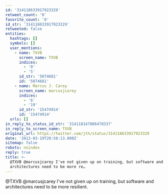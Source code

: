 ```yaml
---
id: '314118633917923329'
retweet_count: '0'
favorite_count: '0'
id_str: '314118633917923329'
retweeted: false
entities:
  hashtags: []
  symbols: []
  user_mentions:
    - name: TXVB
      screen_name: TXVB
      indices:
        - '0'
        - '5'
      id_str: '5074681'
      id: '5074681'
    - name: Marcus J. Carey
      screen_name: marcusjcarey
      indices:
        - '6'
        - '19'
      id_str: '15474914'
      id: '15474914'
  urls: []
in_reply_to_status_id_str: '314118147806478337'
in_reply_to_screen_name: TXVB
original_url: https://twitter.com/jth/status/314118633917923329
date: '2013-03-19T20:58:13.000Z'
sitemap: false
robots: noindex
reply: true
title: >-
  @TXVB @marcusjcarey I've not given up on training, but software and
  architectures need to be more re…
---
```


@TXVB @marcusjcarey I've not given up on training, but software and architectures need to be more resilient.